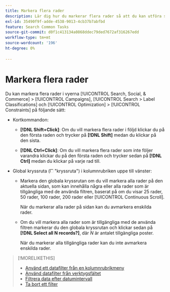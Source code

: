 ```yaml
---
title: Markera flera rader
description: Lär dig hur du markerar flera rader så att du kan utföra samma åtgärd på alla.
exl-id: 35490f9f-adde-4538-9013-4cb37b7abfbd
feature: Search Common Tasks
source-git-commit: d0f1c413134a0868ddec79ded7672af316267edd
workflow-type: tm+mt
source-wordcount: '196'
ht-degree: 0%

---
```


# Markera flera rader

Du kan markera flera rader i vyerna [!UICONTROL Search, Social, & Commerce] > [!UICONTROL Campaigns], [!UICONTROL Search > Label Classifications] och [!UICONTROL Optimization] > [!UICONTROL Constraints] på följande sätt:

* Kortkommandon:

   * **[!DNL Shift+Click]**: Om du vill markera flera rader i följd klickar du på den första raden och trycker på **[!DNL Shift]** medan du klickar på den sista.

   * **[!DNL Ctrl+Click]**: Om du vill markera flera rader som inte följer varandra klickar du på den första raden och trycker sedan på **[!DNL Ctrl]** medan du klickar på varje rad till.

* Global kryssruta (![kryssruta](/help/search-social-commerce/assets/check-box.png) &quot;kryssruta&quot;) i kolumnrubriken uppe till vänster:

   * Markera den globala kryssrutan om du vill markera alla rader på den aktuella sidan, som kan innehålla några eller alla rader som är tillgängliga med de använda filtren, baserat på om du visar 25 rader, 50 rader, 100 rader, 200 rader eller [!UICONTROL Continuous Scroll].

     När du markerar alla rader på sidan kan du avmarkera enskilda rader.

   * Om du vill markera alla rader som är tillgängliga med de använda filtren markerar du den globala kryssrutan och klickar sedan på **[!DNL Select all N records?]**, där *N* är antalet tillgängliga poster.

     När du markerar alla tillgängliga rader kan du inte avmarkera enskilda rader.

>[!MORELIKETHIS]
>
>* [Använd ett datafilter från en kolumnrubrikmeny](../data-views/ad-hoc-settings/column-filter-apply-from-column-heading.md)
>* [Använd datafilter från verktygsfältet](../data-views/ad-hoc-settings/column-filter-apply-from-toolbar.md)
>* [Filtrera data efter datumintervall](../data-views/ad-hoc-settings/date-filter.md)
>* [Ta bort ett filter](../data-views/ad-hoc-settings/column-filter-remove.md)
